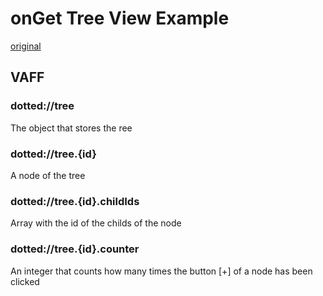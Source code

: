 # onGet Tree View Example

[original](https://github.com/reduxjs/redux/tree/master/examples/tree-view)

## VAFF

### dotted://tree

The object that stores the ree

### dotted://tree.{id}

A node of the tree

### dotted://tree.{id}.childIds

Array with the id of the childs of the node

### dotted://tree.{id}.counter

An integer that counts how many times the button \[+] of a node has been clicked
